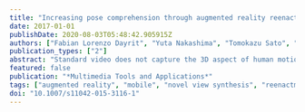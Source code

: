 ```yaml
---
title: "Increasing pose comprehension through augmented reality reenactment"
date: 2017-01-01
publishDate: 2020-08-03T05:48:42.905915Z
authors: ["Fabian Lorenzo Dayrit", "Yuta Nakashima", "Tomokazu Sato", "Naokazu Yokoya"]
publication_types: ["2"]
abstract: "Standard video does not capture the 3D aspect of human motion, which is important for comprehension of motion that may be ambiguous. In this paper, we apply augmented reality (AR) techniques to give viewers insight into 3D motion by allowing them to manipulate the viewpoint of a motion sequence of a human actor using a handheld mobile device. The motion sequence is captured using a single RGB-D sensor, which is easier for a general user, but presents the unique challenge of synthesizing novel views using images captured from a single viewpoint. To address this challenge, our proposed system reconstructs a 3D model of the actor, then uses a combination of the actor's pose and viewpoint similarity to find appropriate images to texture it. The system then renders the 3D model on the mobile device using visual SLAM to create a map in order to use it to estimate the mobile device's camera pose relative to the original capturing environment. We call this novel view of a moving human actor a reenactment, and evaluate its usefulness and quality with an experiment and a survey."
featured: false
publication: "*Multimedia Tools and Applications*"
tags: ["augmented reality", "mobile", "novel view synthesis", "reenactment"]
doi: "10.1007/s11042-015-3116-1"
---
```


